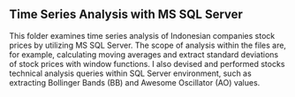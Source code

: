 ## Time Series Analysis with MS SQL Server 
This folder examines time series analysis of Indonesian companies stock prices by utilizing MS SQL Server. The scope of analysis within the files are, for example, calculating
moving averages and extract standard deviations of stock prices with window functions. I also devised and performed stocks technical analysis queries within SQL Server environment, such as 
extracting Bollinger Bands (BB) and Awesome Oscillator (AO) values.
